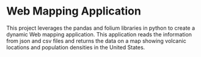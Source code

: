 # Web Mapping Application
This project leverages the pandas and folium libraries in python to create a dynamic Web mapping application. This application reads the information from json and csv files and returns the data on a map showing volcanic locations and population densities in the United States.
